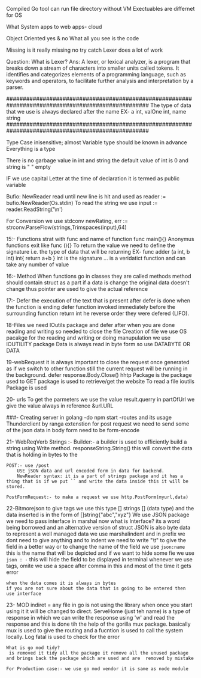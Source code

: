 Compiled
    Go tool can run file directory without VM
    Exectuables are differnet for OS

What
    System apps to web apps- cloud

Object Oriented
    yes & no
    What all you see is the code

Missing
    is it really missing
    no try catch
    Lexer does a lot of work

Question: What is Lexer?
Ans: A lexer, or lexical analyzer, is a program that breaks down a stream of characters into smaller units called tokens. It identifies and categorizes elements of a programming language, such as keywords and operators, to facilitate further analysis and interpretation by a parser.

###################################################################################################
The type of data that we use is always declared after the name
EX- a int, valOne int, name string
###################################################################################################

Type
    Case inisensitive; almost
    Variable type should be known in advance
    Everything is a type

There is no garbage value in int and string
the default value of int is 0 and string is " " empty

IF we use capital Letter at the time of declaration it is termed as public variable

Bufio: NewReader read until new line is hit and used as
    reader := bufio.NewReader(Os.stdin)
To read the string we use
    input := reader.ReadString('\n')

For Conversion we use stdconv
newRating, err := strconv.ParseFlow(strings,Trimspaces(input),64)




15:- Functions
    strat with func and name of function
        func main(){}
    Anonymus functions exit like func (){}
    To return the value we need to define the signature i.e. the type of data that will be returning
    EX- func adder (a int, b int) int{
	    return a+b
        }
    int is the signature
    ... is a veridatict function and can take any number of value
    
16:- Method
    When functions go in classes they are called methods
    method should contain struct as a part
    if a data is change the original data doesn't change thus pointer are used to give the actual reference

17:- Defer
    the execution of the text that is present after defer is done when the function is ending
    defer function invoked immediately before the surrounding function return int he reverse order they were defered (LIFO).

18-Files
    we need IOutils package and defer after when you are done reading and writing so needed to close the file
    Creation of file we use OS pacakge for the reading and writing or doing manupulation we use IOUTILITY package
    Data is always read in byte form so use DATABYTE OR DATA

19-webRequest
    it is always important to close the request once generated as if we switch to other function still the current request will be running in the background.
    defer response.Body.Close()
    hhtp Package is the package used to GET package is used to retrieve/get the website
    To read a file ioutils Package is used

20- urls
    To get the parmeters we use the value result.querry 
    in partOfUrl we give the value always in reference &url.URL

###- Creating server in golang
    -do npm start
    -routes and its usage 
    Thunderclient by ranga extenstion
    for post request we need to send some of the json data in body
    form need to be form-encode 

21- WebReqVerb
    Strings :- Builder:- a builder is used to efficiently build a string using Write method.
    responseString.String() this will convert the data that is holding in bytes to the 
    
    POST:- use /post
        USE jSON data and url encoded form in data for backend.
        NewReader syntax: it is a part of strings package and it has a thing that is if we put `` and write the data inside this it will be stored.
    
    PostFormRequest:- to make a request we use http.PostForm(myurl,data)

22-Bitmorejson
    to give tags we use this type [] strings  [] (data type) and the data inserted is in the form of []string{"abc","xyz"}
    We use JSON package
    we need to pass interface in marshal now what is Interface?
    its a word being borrowed and an alternative version of struct
    JSON is also byte data
    to represent a well managed data we use marshalindent and in prefix we dont need to give anything and to indent we need to write "\t"
    to give the field in a better way or to change the name of the field we use `json:name` this is the name that will be depicted and if we want to hide some fie we use `json : -` this will hide the field to be displayed in terminal
    whenever we use tags, omite we use a space after comma in this and most of the time it gets error

    when the data comes it is always in bytes
    if you are not sure about the data that is going to be entered then use interface

23- MOD
    indiret = any file in go is not using the library when once you start using it it will be changed to direct.
    ServeHome (just teh name) is a type of response in which we can write the response using 'w' and read the response and this is done tih the help of the gorilla mux package.
    basically mux is used to give the routing and a fucntion is used to call the system locally.
    Log fatal is used to check for the error

    What is go mod tidy?
     is removed it tidy all the package it remove all the unused package and brings back the package which are used and are  removed by mistake

    For Production case:- we use go mod vendor it is same as node module
